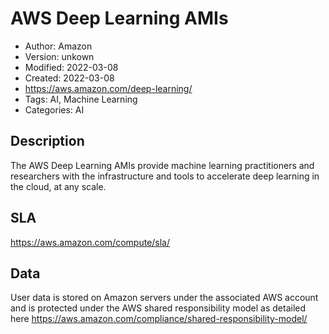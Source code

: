 # AWS Deep Learning AMIs

* Author: Amazon
* Version: unkown
* Modified: 2022-03-08
* Created: 2022-03-08
* <https://aws.amazon.com/deep-learning/>
* Tags: AI, Machine Learning
* Categories: AI

## Description

The AWS Deep Learning AMIs provide machine learning practitioners and researchers with the infrastructure and tools to accelerate deep learning in the cloud, at any scale.

## SLA

https://aws.amazon.com/compute/sla/

## Data

User data is stored on Amazon servers under the associated AWS account and is protected under the AWS shared responsibility model as detailed here https://aws.amazon.com/compliance/shared-responsibility-model/
